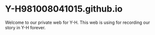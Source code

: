 # Y-H981008041015.github.io
Welcome to our private web for Y-H. This web is using for recording our story in Y-H forever.
